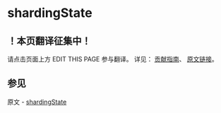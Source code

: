 # shardingState

## ！本页翻译征集中！

请点击页面上方 EDIT THIS PAGE 参与翻译。
详见：
[贡献指南]( https://github.com/JinMuInfo/MongoDB-Manual-zh/blob/master/CONTRIBUTING.md )、
[原文链接](  https://docs.mongodb.com/manual/reference/command/shardingState/  )。

## 参见

原文 - [shardingState]( https://docs.mongodb.com/manual/reference/command/shardingState/ )

